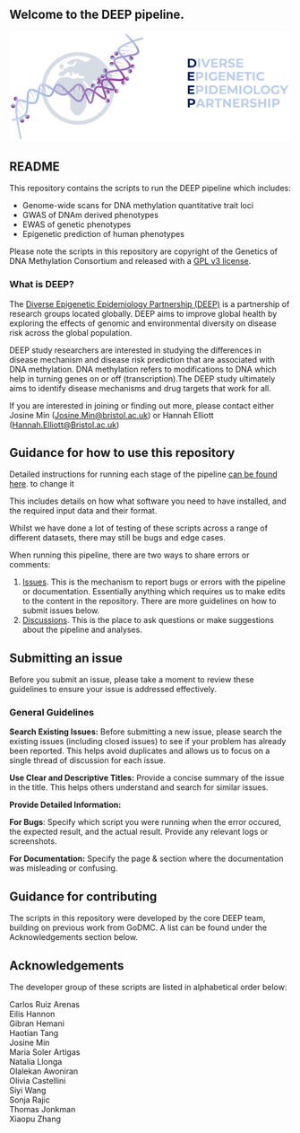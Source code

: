 ## Welcome to the DEEP pipeline.

![DEEP Logo](./images/DEEP.png)

## README
This repository contains the scripts to run the DEEP pipeline which includes:

* Genome-wide scans for DNA methylation quantitative trait loci
* GWAS of DNAm derived phenotypes
* EWAS of genetic phenotypes
* Epigenetic prediction of human phenotypes

Please note the scripts in this repository are copyright of the Genetics of DNA Methylation Consortium and released with a [GPL v3 license](LICENSE).

### What is DEEP?

The [Diverse Epigenetic Epidemiology Partnership (DEEP)](https://www.deep-epigenetics.org/) is a partnership of research groups located globally. DEEP aims to improve global health by exploring the effects of genomic and environmental diversity on disease risk across the global population.

DEEP study researchers are interested in studying the differences in disease mechanism and disease risk prediction that are associated with DNA methylation. DNA methylation refers to modifications to DNA which help in turning genes on or off (transcription).The DEEP study ultimately aims to identify disease mechanisms and drug targets that work for all.

If you are interested in joining or finding out more, please contact either Josine Min (Josine.Min@bristol.ac.uk) or Hannah Elliott (Hannah.Elliott@Bristol.ac.uk)

## Guidance for how to use this repository

Detailed instructions for running each stage of the pipeline [can be found here](https://github.com/MRCIEU/DEEP_mqtls/wiki). 
to change it

This includes details on how what software you need to have installed, and the required input data and their format. 

Whilst we have done a lot of testing of these scripts across a range of different datasets, there may still be bugs and edge cases. 

When running this pipeline, there are two ways to share errors or comments: 

1. [Issues](https://github.com/MRCIEU/DEEP_mqtls/issues). This is the mechanism to report bugs or errors with the pipeline or documentation. Essentially anything which requires us to make edits to the content in the repository. There are more guidelines on how to submit issues below.
2. [Discussions](https://github.com/MRCIEU/DEEP_mqtls/discussions). This is the place to ask questions or make suggestions about the pipeline and analyses. 

## Submitting an issue

Before you submit an issue, please take a moment to review these guidelines to ensure your issue is addressed effectively.

### General Guidelines
**Search Existing Issues:** Before submitting a new issue, please search the existing issues (including closed issues) to see if your problem has already been reported. This helps avoid duplicates and allows us to focus on a single thread of discussion for each issue.

**Use Clear and Descriptive Titles:** Provide a concise summary of the issue in the title. This helps others understand and search for similar issues.

**Provide Detailed Information:**

**For Bugs**: Specify which script you were running when the error occured, the expected result, and the actual result. Provide any relevant logs or screenshots.

**For Documentation:** Specify the page & section where the documentation was misleading or confusing. 

## Guidance for contributing

The scripts in this repository were developed by the core DEEP team, building on previous work from GoDMC. A list can be found under the Acknowledgements section below.


## Acknowledgements

The developer group of these scripts are listed in alphabetical order below:

Carlos Ruiz Arenas  
Eilis Hannon  
Gibran Hemani  
Haotian Tang  
Josine Min  
Maria Soler Artigas  
Natalia Llonga  
Olalekan Awoniran  
Olivia Castellini  
Siyi Wang  
Sonja Rajic  
Thomas Jonkman  
Xiaopu Zhang  
